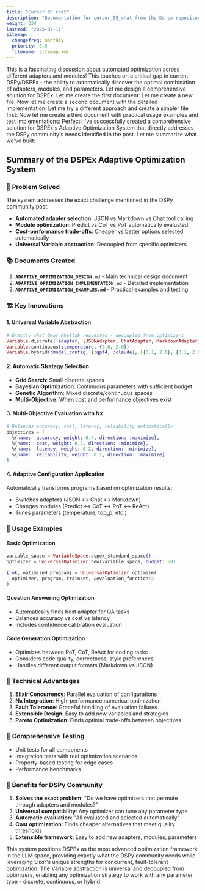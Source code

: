 ```yaml
---
title: "Cursor 05 chat"
description: "Documentation for cursor_05_chat from the Ds ex repository."
weight: 334
lastmod: "2025-07-11"
sitemap:
  changefreq: monthly
  priority: 0.5
  filename: sitemap.xml
---
```


This is a fascinating discussion about automated optimization across different adapters and modules! This touches on a critical gap in current DSPy/DSPEx - the ability to automatically discover the optimal combination of adapters, modules, and parameters. Let me design a comprehensive solution for DSPEx.
Let me create the first document:
Let me create a new file:
Now let me create a second document with the detailed implementation:
Let me try a different approach and create a simpler file first:
Now let me create a third document with practical usage examples and test implementations:
Perfect! I've successfully created a comprehensive solution for DSPEx's Adaptive Optimization System that directly addresses the DSPy community's needs identified in the post. Let me summarize what we've built:

## Summary of the DSPEx Adaptive Optimization System

### 🎯 **Problem Solved**
The system addresses the exact challenge mentioned in the DSPy community post:
- **Automated adapter selection**: JSON vs Markdown vs Chat tool calling
- **Module optimization**: Predict vs CoT vs PoT automatically evaluated
- **Cost-performance trade-offs**: Cheaper vs better options selected automatically
- **Universal Variable abstraction**: Decoupled from specific optimizers

### 📚 **Documents Created**

1. **`ADAPTIVE_OPTIMIZATION_DESIGN.md`** - Main technical design document
2. **`ADAPTIVE_OPTIMIZATION_IMPLEMENTATION.md`** - Detailed implementation 
3. **`ADAPTIVE_OPTIMIZATION_EXAMPLES.md`** - Practical examples and testing

### 🏗️ **Key Innovations**

#### 1. **Universal Variable Abstraction**
```elixir
# Exactly what Omar Khattab requested - decoupled from optimizers
Variable.discrete(:adapter, [JSONAdapter, ChatAdapter, MarkdownAdapter])
Variable.continuous(:temperature, {0.0, 2.0})
Variable.hybrid(:model_config, [:gpt4, :claude], [{0.1, 2.0}, {0.1, 2.0}])
```

#### 2. **Automatic Strategy Selection**
- **Grid Search**: Small discrete spaces
- **Bayesian Optimization**: Continuous parameters with sufficient budget
- **Genetic Algorithm**: Mixed discrete/continuous spaces
- **Multi-Objective**: When cost and performance objectives exist

#### 3. **Multi-Objective Evaluation with Nx**
```elixir
# Balances accuracy, cost, latency, reliability automatically
objectives = [
  %{name: :accuracy, weight: 0.4, direction: :maximize},
  %{name: :cost, weight: 0.3, direction: :minimize},
  %{name: :latency, weight: 0.2, direction: :minimize},
  %{name: :reliability, weight: 0.1, direction: :maximize}
]
```

#### 4. **Adaptive Configuration Application**
Automatically transforms programs based on optimization results:
- Switches adapters (JSON ↔ Chat ↔ Markdown)
- Changes modules (Predict ↔ CoT ↔ PoT ↔ ReAct)
- Tunes parameters (temperature, top_p, etc.)

### 🚀 **Usage Examples**

#### Basic Optimization
```elixir
variable_space = VariableSpace.dspex_standard_space()
optimizer = UniversalOptimizer.new(variable_space, budget: 50)

{:ok, optimized_program} = UniversalOptimizer.optimize(
  optimizer, program, trainset, &evaluation_function/2
)
```

#### Question Answering Optimization
- Automatically finds best adapter for QA tasks
- Balances accuracy vs cost vs latency
- Includes confidence calibration evaluation

#### Code Generation Optimization  
- Optimizes between PoT, CoT, ReAct for coding tasks
- Considers code quality, correctness, style preferences
- Handles different output formats (Markdown vs JSON)

### 🔧 **Technical Advantages**

1. **Elixir Concurrency**: Parallel evaluation of configurations
2. **Nx Integration**: High-performance numerical optimization
3. **Fault Tolerance**: Graceful handling of evaluation failures  
4. **Extensible Design**: Easy to add new variables and strategies
5. **Pareto Optimization**: Finds optimal trade-offs between objectives

### 🧪 **Comprehensive Testing**
- Unit tests for all components
- Integration tests with real optimization scenarios
- Property-based testing for edge cases
- Performance benchmarks

### 🎁 **Benefits for DSPy Community**

1. **Solves the exact problem**: "Do we have optimizers that permute through adapters and modules?"
2. **Universal compatibility**: Any optimizer can tune any parameter type
3. **Automatic evaluation**: "All evaluated and selected automatically"
4. **Cost optimization**: Finds cheaper alternatives that meet quality thresholds
5. **Extensible framework**: Easy to add new adapters, modules, parameters

This system positions DSPEx as the most advanced optimization framework in the LLM space, providing exactly what the DSPy community needs while leveraging Elixir's unique strengths for concurrent, fault-tolerant optimization. The Variable abstraction is universal and decoupled from optimizers, enabling any optimization strategy to work with any parameter type - discrete, continuous, or hybrid.

